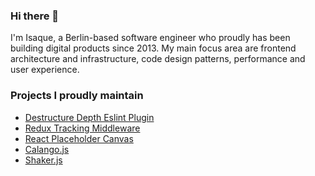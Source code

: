 ### Hi there 👋

I'm Isaque, a Berlin-based software engineer who proudly has been building digital products since 2013. My main focus area are frontend architecture and infrastructure, code design patterns, performance and user experience.

### Projects I proudly maintain

- [Destructure Depth Eslint Plugin](https://github.com/isaquediasm/eslint-plugin-destructure-depth)
- [Redux Tracking Middleware](https://github.com/isaquediasm/redux-tracking-middleware)
- [React Placeholder Canvas](https://github.com/isaquediasm/react-placeholder-canvas)
- [Calango.js](https://github.com/isaquediasm/calango.js)
- [Shaker.js](https://github.com/isaquediasm/shaker.js)

<!--
**isaquediasm/isaquediasm** is a ✨ _special_ ✨ repository because its `README.md` (this file) appears on your GitHub profile.

Here are some ideas to get you started:

- 🔭 I’m currently working on ...
- 🌱 I’m currently learning ...
- 👯 I’m looking to collaborate on ...
- 🤔 I’m looking for help with ...
- 💬 Ask me about ...
- 📫 How to reach me: ...
- 😄 Pronouns: ...
- ⚡ Fun fact: ...
-->
